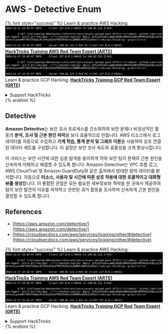 # AWS - Detective Enum

{% hint style="success" %}
Learn & practice AWS Hacking:<img src="../../../../.gitbook/assets/image (1).png" alt="" data-size="line">[**HackTricks Training AWS Red Team Expert (ARTE)**](https://training.hacktricks.xyz/courses/arte)<img src="../../../../.gitbook/assets/image (1).png" alt="" data-size="line">\
Learn & practice GCP Hacking: <img src="../../../../.gitbook/assets/image (2).png" alt="" data-size="line">[**HackTricks Training GCP Red Team Expert (GRTE)**<img src="../../../../.gitbook/assets/image (2).png" alt="" data-size="line">](https://training.hacktricks.xyz/courses/grte)

<details>

<summary>Support HackTricks</summary>

* Check the [**subscription plans**](https://github.com/sponsors/carlospolop)!
* **Join the** 💬 [**Discord group**](https://discord.gg/hRep4RUj7f) or the [**telegram group**](https://t.me/peass) or **follow** us on **Twitter** 🐦 [**@hacktricks\_live**](https://twitter.com/hacktricks\_live)**.**
* **Share hacking tricks by submitting PRs to the** [**HackTricks**](https://github.com/carlospolop/hacktricks) and [**HackTricks Cloud**](https://github.com/carlospolop/hacktricks-cloud) github repos.

</details>
{% endhint %}

## Detective

**Amazon Detective**는 보안 조사 프로세스를 간소화하여 보안 문제나 비정상적인 활동의 **분석, 조사 및 근본 원인 파악**을 보다 효율적으로 만듭니다. AWS 리소스에서 로그 데이터를 자동으로 수집하고 **기계 학습, 통계 분석 및 그래프 이론**을 사용하여 상호 연결된 데이터 세트를 구성합니다. 이 설정은 보안 조사 속도와 효율성을 크게 향상시킵니다.

이 서비스는 보안 사건에 대한 심층 탐색을 용이하게 하여 보안 팀이 문제의 근본 원인을 신속하게 이해하고 해결할 수 있도록 합니다. Amazon Detective는 VPC 흐름 로그, AWS CloudTrail 및 Amazon GuardDuty와 같은 출처에서 방대한 양의 데이터를 분석합니다. 자동으로 **리소스, 사용자 및 시간에 따른 상호 작용에 대한 포괄적이고 대화형 뷰를 생성**합니다. 이 통합된 관점은 모든 필요한 세부정보와 맥락을 한 곳에서 제공하여 팀이 보안 발견의 이유를 파악하고 관련된 과거 활동을 조사하며 신속하게 근본 원인을 결정할 수 있도록 합니다.

## References

* [https://aws.amazon.com/detective/](https://aws.amazon.com/detective/)
* [https://cloudsecdocs.com/aws/services/logging/other/#detective](https://cloudsecdocs.com/aws/services/logging/other/#detective)

{% hint style="success" %}
Learn & practice AWS Hacking:<img src="../../../../.gitbook/assets/image (1).png" alt="" data-size="line">[**HackTricks Training AWS Red Team Expert (ARTE)**](https://training.hacktricks.xyz/courses/arte)<img src="../../../../.gitbook/assets/image (1).png" alt="" data-size="line">\
Learn & practice GCP Hacking: <img src="../../../../.gitbook/assets/image (2).png" alt="" data-size="line">[**HackTricks Training GCP Red Team Expert (GRTE)**<img src="../../../../.gitbook/assets/image (2).png" alt="" data-size="line">](https://training.hacktricks.xyz/courses/grte)

<details>

<summary>Support HackTricks</summary>

* Check the [**subscription plans**](https://github.com/sponsors/carlospolop)!
* **Join the** 💬 [**Discord group**](https://discord.gg/hRep4RUj7f) or the [**telegram group**](https://t.me/peass) or **follow** us on **Twitter** 🐦 [**@hacktricks\_live**](https://twitter.com/hacktricks\_live)**.**
* **Share hacking tricks by submitting PRs to the** [**HackTricks**](https://github.com/carlospolop/hacktricks) and [**HackTricks Cloud**](https://github.com/carlospolop/hacktricks-cloud) github repos.

</details>
{% endhint %}
